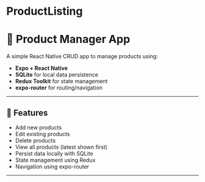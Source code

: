 # ProductListing

# 📱 Product Manager App

A simple React Native CRUD app to manage products using:
- **Expo + React Native**
- **SQLite** for local data persistence
- **Redux Toolkit** for state management
- **expo-router** for routing/navigation

---

## 🚀 Features

- Add new products
- Edit existing products
- Delete products
- View all products (latest shown first)
- Persist data locally with SQLite
- State management using Redux
- Navigation using expo-router

---
